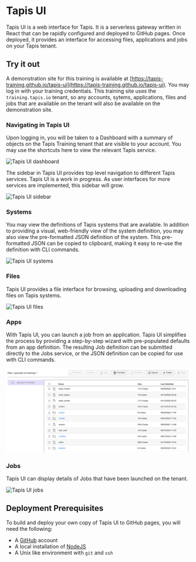 # Tapis UI

Tapis UI is a web interface for Tapis. It is a serverless gateway written in React that can be rapidly configured and deployed to GitHub pages. Once deployed, it provides an interface for accessing files, applications and jobs on your Tapis tenant.

## Try it out

A demonstration site for this training is available at [https://tapis-training.github.io/tapis-ui](https://tapis-training.github.io/tapis-ui). You may log in with your training credentials. This training site uses the `training.tapis.io` tenant, so any accounts, sytems, applications, files and jobs that are available on the tenant will also be available on the demonstration site.

### Navigating in Tapis UI

Upon logging in, you will be taken to a Dashboard with a summary of objects on the Tapis Training tenant that are visible to your account. You may use the shortcuts here to view the relevant Tapis service.

<img src="../images/intro.png" class="img-responsive" alt="Tapis UI dashboard"> 

The sidebar in Tapis UI provides top level navigation to different Tapis services. Tapis UI is a work in progress. As user interfaces for more services are implemented, this sidebar will grow.

<img src="../images/sidebar.png" class="img-responsive" alt="Tapis UI sidebar"> 

### Systems

You may view the definitions of Tapis systems that are available. In addition to providing a visual, web-friendly view of the system definition, you may also view the pre-formatted JSON definition of the system. This pre-formatted JSON can be copied to clipboard, making it easy to re-use the definition with CLI commands.

<img src="../images/systems.png" class="img-responsive" alt="Tapis UI systems"> 

### Files

Tapis UI provides a file interface for browsing, uploading and downloading files on Tapis systems. 

<img src="../images/files.png" class="img-responsive" alt="Tapis UI files">

### Apps

With Tapis UI, you can launch a job from an application. Tapis UI simplifies the process by providing a step-by-step wizard with pre-populated defaults from an app definition. The resulting Job definition can be submitted directly to the Jobs service, or the JSON definition can be copied for use with CLI commands.

<img src="./images/files.png" class="img-responsive" alt="Tapis UI apps">

### Jobs

Tapis UI can display details of Jobs that have been launched on the tenant.

<img src="../images/jobs.png" class="img-responsive" alt="Tapis UI jobs">

## Deployment Prerequisites 

To build and deploy your own copy of Tapis UI to GitHub pages, you will need the following:

- A [GitHub](https://github.com/) account
- A local installation of [NodeJS](https://nodejs.org/)
- A Unix like environment with `git` and `ssh`

